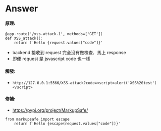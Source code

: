 # Answer

#### 原理:
```python=
@app.route('/xss-attack-1', methods=['GET'])
def XSS_attack():
    return f'Hello {request.values["code"]}'
```
- backend 接收到 request 完全沒有做檢查，馬上 response
- 即便 request 是 jsvascript code 也一樣


#### 觸發:
- `http://127.0.0.1:5566/XSS-attack?code=<script>alert('XSS%20test')</script>`

#### 修補:
- https://pypi.org/project/MarkupSafe/

```python=
from markupsafe import escape
    return f'Hello {escape(request.values["code"])}'
```

